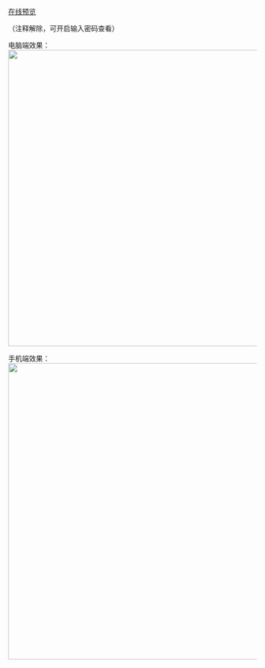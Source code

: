 [在线预览](https://resume-template-kappa.vercel.app)

（注释解除，可开启输入密码查看）

电脑端效果：
<img src="https://github.com/user-attachments/assets/306f829c-b2fd-415f-90c1-1235d3441c4c" width="600">

手机端效果：
<img src="https://github.com/user-attachments/assets/306f829c-b2fd-415f-90c1-1235d3441c4c" width="600">
